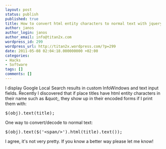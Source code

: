 ```yaml
---
layout: post
status: publish
published: true
title: How to convert html entity characters to normal text with jquery
author: janos
author_login: janos
author_email: info@titan2x.com
wordpress_id: 299
wordpress_url: http://titan2x.wordpress.com/?p=299
date: 2011-05-08 02:04:18.000000000 +02:00
categories:
- Hacks
- Software
tags: []
comments: []
---
```

I display Google Local Search results in custom InfoWindows and text input fields. Recently I discovered that if place titles have html entity characters in their name such as &amp;quot;, they show up in their encoded forms if I print them with:
<pre>$(obj).text(title);</pre>
One way to convert/decode to normal text:
<pre>$(obj).text($('&lt;span/&gt;').html(title).text());</pre>
I agree, it's not very pretty. If you know a better way please let me know!
